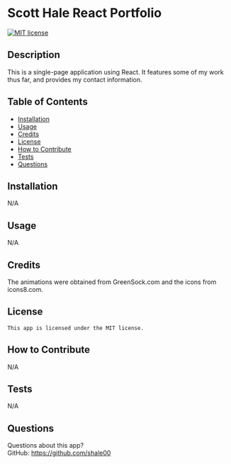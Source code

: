 # Scott Hale React Portfolio

  [![MIT license](https://img.shields.io/badge/License-MIT-blue.svg)](https://lbesson.mit-license.org/)

  ## Description
  This is a single-page application using React. It features some of my work thus far, and provides my contact information. 

  ## Table of Contents
  * [Installation](#installation)
  * [Usage](#usage)
  * [Credits](#credits)
  * [License](#license)
  * [How to Contribute](#how-to-contribute)
  * [Tests](#tests)
  * [Questions](#questions)
  
  ## Installation
  N/A

  ## Usage
  N/A

  ## Credits
   The animations were obtained from GreenSock.com and the icons from icons8.com.

  ## License
    This app is licensed under the MIT license.

  ## How to Contribute
  N/A

  ## Tests
  N/A

  ## Questions
  Questions about this app?  
  GitHub: https://github.com/shale00  
